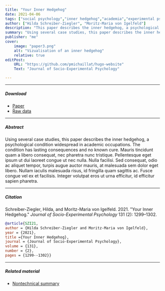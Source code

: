 ```yaml
---
title: "Your Inner Hedgehog" 
date: 2021-04-06
tags: ["social psychology","inner hedgehog","academia","experimental psychology","invasive thoughts"]
author: ["Hilda Schreiber-Ziegler", "Moritz-Maria von Igelfeld"]
description: "This paper describes the inner hedgehog, a psychological condition widespread in academia. Published in the Journal of Socio-Experimental Psychology, 2021." 
summary: "Using several case studies, this paper describes the inner hedgehog, a psychological condition widespread in academic occupations. The condition has lasting consequences and no known cure." 
publisher: "me"
cover:
    image: "paper3.png"
    alt: "Vizualisation of an inner hedgehog"
    relative: true
editPost:
    URL: "https://github.com/pmichaillat/hugo-website"
    Text: "Journal of Socio-Experimental Psychology"

---
```


---

##### Download

+ [Paper](paper3.pdf)
+ [Raw data](https://github.com/pmichaillat/michez-rule)

---

##### Abstract

Using several case studies, this paper describes the inner hedgehog, a psychological condition widespread in academic occupations. The condition has lasting consequences and no known cure. Mauris tincidunt quam a libero consequat, nec pharetra nunc tristique. Pellentesque eget ipsum ut dui laoreet congue ut nec nulla. Nulla facilisi. Sed consequat, odio ac aliquet tempor, turpis augue auctor mauris, at malesuada sem dolor eget libero. Nullam iaculis malesuada risus, id fringilla quam sagittis ac. Fusce congue vel ex et facilisis. Integer volutpat eros ut urna efficitur, id efficitur sapien pharetra.

---

##### Citation

Schreiber-Ziegler, Hilda, and Moritz-Maria von Igelfeld. 2021. "Your Inner Hedgehog." *Journal of Socio-Experimental Psychology* 131 (2): 1299–1302.

```BibTeX
@article{SZI21,
author = {Hilda Schreiber-Ziegler and Moritz-Maria von Igelfeld},
year = {2021},
title ={Your Inner Hedgehog},
journal = {Journal of Socio-Experimental Psychology},
volume = {131},
number = {2},
pages = {1299--1302}}
```

---

##### Related material

+ [Nontechnical summary](https://www.alexandermccallsmith.com/book/your-inner-hedgehog)
